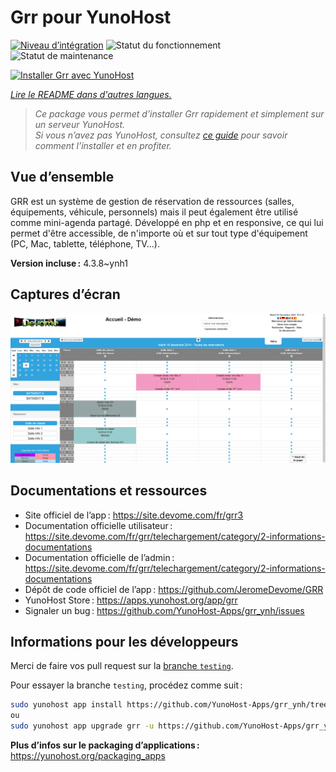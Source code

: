 <!--
Nota bene : ce README est automatiquement généré par <https://github.com/YunoHost/apps/tree/master/tools/readme_generator>
Il NE doit PAS être modifié à la main.
-->

# Grr pour YunoHost

[![Niveau d’intégration](https://dash.yunohost.org/integration/grr.svg)](https://ci-apps.yunohost.org/ci/apps/grr/) ![Statut du fonctionnement](https://ci-apps.yunohost.org/ci/badges/grr.status.svg) ![Statut de maintenance](https://ci-apps.yunohost.org/ci/badges/grr.maintain.svg)

[![Installer Grr avec YunoHost](https://install-app.yunohost.org/install-with-yunohost.svg)](https://install-app.yunohost.org/?app=grr)

*[Lire le README dans d'autres langues.](./ALL_README.md)*

> *Ce package vous permet d’installer Grr rapidement et simplement sur un serveur YunoHost.*  
> *Si vous n’avez pas YunoHost, consultez [ce guide](https://yunohost.org/install) pour savoir comment l’installer et en profiter.*

## Vue d’ensemble

GRR est un système de gestion de réservation de ressources (salles, équipements, véhicule, personnels) mais il peut également être utilisé comme mini-agenda partagé. Développé en php et en responsive, ce qui lui permet d'être accessible, de n'importe où et sur tout type d'équipement (PC, Mac, tablette, téléphone, TV...).


**Version incluse :** 4.3.8~ynh1

## Captures d’écran

![Capture d’écran de Grr](./doc/screenshots/home.png)

## Documentations et ressources

- Site officiel de l’app : <https://site.devome.com/fr/grr3>
- Documentation officielle utilisateur : <https://site.devome.com/fr/grr/telechargement/category/2-informations-documentations>
- Documentation officielle de l’admin : <https://site.devome.com/fr/grr/telechargement/category/2-informations-documentations>
- Dépôt de code officiel de l’app : <https://github.com/JeromeDevome/GRR>
- YunoHost Store : <https://apps.yunohost.org/app/grr>
- Signaler un bug : <https://github.com/YunoHost-Apps/grr_ynh/issues>

## Informations pour les développeurs

Merci de faire vos pull request sur la [branche `testing`](https://github.com/YunoHost-Apps/grr_ynh/tree/testing).

Pour essayer la branche `testing`, procédez comme suit :

```bash
sudo yunohost app install https://github.com/YunoHost-Apps/grr_ynh/tree/testing --debug
ou
sudo yunohost app upgrade grr -u https://github.com/YunoHost-Apps/grr_ynh/tree/testing --debug
```

**Plus d’infos sur le packaging d’applications :** <https://yunohost.org/packaging_apps>
